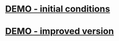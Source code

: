# [DEMO - initial conditions](https://tsekhmister.github.io/test-task-pure-js/)
# [DEMO - improved version]()
